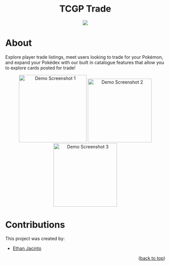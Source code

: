 <a name="readme-top"></a>

<div align="center">
  <h1 align="center">TCGP Trade</h1>
  <a href="https://flutter.dev/"><img src="https://img.shields.io/badge/flutter-20bcfd?style=for-the-badge&logo=flutter&logoColor=fff"/></a>
</div>

# About

Explore player trade listings, meet users looking to trade for your Pokémon, and expand your Pokédex with our built in catalogue features that allow you to explore cards posted for trade!

<div align="center">
  <img src='https://i.imgur.com/ZkMzMHP.png' title='Demo Screenshot 1' width='213.5' height alt='Demo Screenshot 1' />
  <img src='https://i.imgur.com/CJcpCcG.png' title='Demo Screenshot 2' width='201' alt='Demo Screenshot 2' />
  <img src='https://i.imgur.com/xxShjv0.png' title='Demo Screenshot 3' width='200' alt='Demo Screenshot 3' />
</div>

# Contributions

This project was created by:
- [Ethan Jacinto](https://github.com/ekjacinto)

<p align="right">(<a href="#readme-top">back to top</a>)</p>


